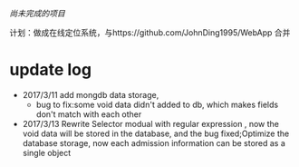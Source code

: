_尚未完成的项目_

计划：做成在线定位系统，与https://github.com/JohnDing1995/WebApp 合并

# update log
* 2017/3/11 add mongdb data storage,
  * bug to fix:some void data didn't added to db, which makes fields don't match with each other
* 2017/3/13 Rewrite Selector modual  with regular expression , now the void data will be stored in the database, and the bug fixed;Optimize the database storage, now each admission information can be stored as a single object

